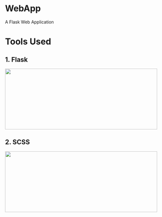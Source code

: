 # WebApp
A Flask Web Application

# Tools Used
## 1. Flask
<img src="https://cdn-images-1.medium.com/max/1600/1*Ou6FFJJD3zhcIUU8wBZqIw.png" width=500 height=200/>

## 2. SCSS

<img src="https://sass-lang.com/assets/img/logos/logo-b6e1ef6e.svg" width=500 height=200/>

